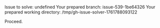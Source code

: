 Issue to solve: undefined
Your prepared branch: issue-539-1be64326
Your prepared working directory: /tmp/gh-issue-solver-1761788093122

Proceed.